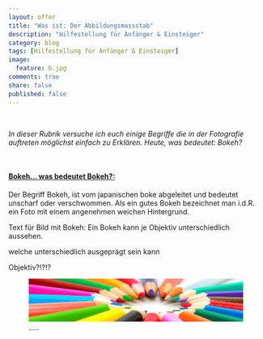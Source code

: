 ```yaml
---
layout: offer
title: "Was ist: Der Abbildungsmassstab"
description: "Hilfestellung für Anfänger & Einsteiger"
category: blog
tags: [Hilfestellung für Anfänger & Einsteiger]
image:
  feature: b.jpg
comments: true
share: false
published: false
---
```

 
  


    



*In dieser Rubrik versuche ich euch einige Begriffe die in der Fotografie auftreten möglichst einfach zu Erklären. Heute, was bedeutet: Bokeh?* 
 
  


    








#### <a name="fenced-code-block"><u>Bokeh... was bedeutet Bokeh?:</u></a>

Der Begriff Bokeh, ist vom japanischen boke abgeleitet und bedeutet unscharf oder verschwommen. Als ein gutes Bokeh bezeichnet man i.d.R. ein Foto mit einem angenehmen weichen Hintergrund.



Text für Bild mit Bokeh:
Ein Bokeh kann je Objektiv unterschiedlich aussehen.


 welche unterschiedlich ausgeprägt sein kann

Objektiv?!?!?







<figure>
<img src="/images/b1.jpg"/>
<figcaption>.....</figcaption>
</figure>
